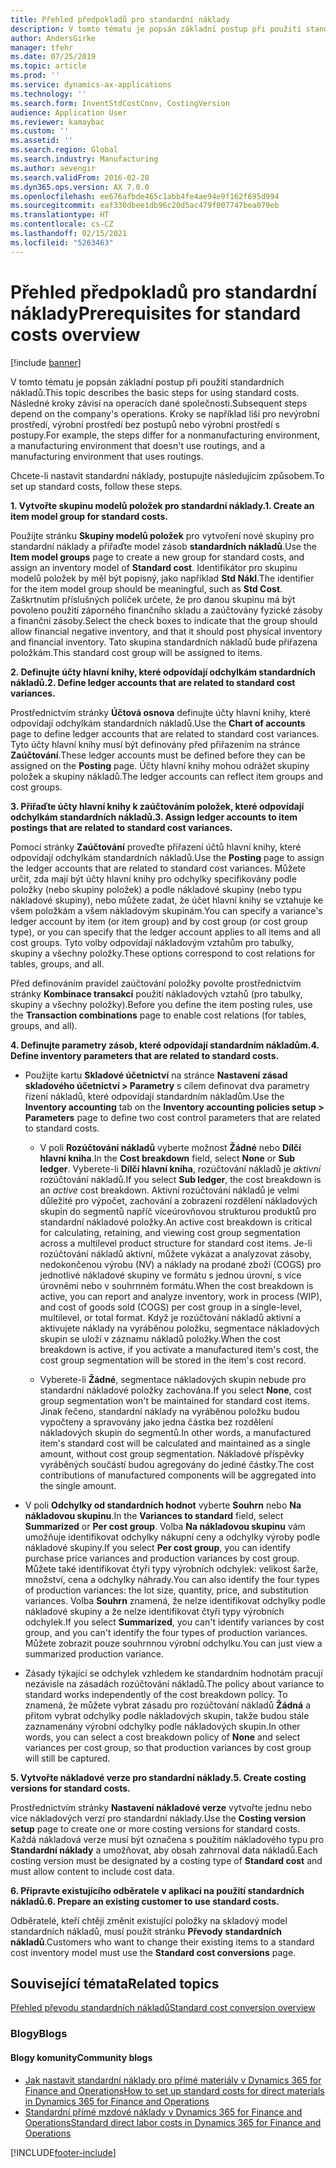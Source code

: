 ```yaml
---
title: Přehled předpokladů pro standardní náklady
description: V tomto tématu je popsán základní postup při použití standardních nákladů.
author: AndersGirke
manager: tfehr
ms.date: 07/25/2019
ms.topic: article
ms.prod: ''
ms.service: dynamics-ax-applications
ms.technology: ''
ms.search.form: InventStdCostConv, CostingVersion
audience: Application User
ms.reviewer: kamaybac
ms.custom: ''
ms.assetid: ''
ms.search.region: Global
ms.search.industry: Manufacturing
ms.author: aevengir
ms.search.validFrom: 2016-02-28
ms.dyn365.ops.version: AX 7.0.0
ms.openlocfilehash: ee676afbde465c1abb4fe4ae94e9f162f695d994
ms.sourcegitcommit: eaf330dbee1db96c20d5ac479f007747bea079eb
ms.translationtype: HT
ms.contentlocale: cs-CZ
ms.lasthandoff: 02/15/2021
ms.locfileid: "5263463"
---
```

# <a name="prerequisites-for-standard-costs-overview"></a><span data-ttu-id="6f82f-103">Přehled předpokladů pro standardní náklady</span><span class="sxs-lookup"><span data-stu-id="6f82f-103">Prerequisites for standard costs overview</span></span>

[!include [banner](../includes/banner.md)]

<span data-ttu-id="6f82f-104">V tomto tématu je popsán základní postup při použití standardních nákladů.</span><span class="sxs-lookup"><span data-stu-id="6f82f-104">This topic describes the basic steps for using standard costs.</span></span> <span data-ttu-id="6f82f-105">Následné kroky závisí na operacích dané společnosti.</span><span class="sxs-lookup"><span data-stu-id="6f82f-105">Subsequent steps depend on the company's operations.</span></span> <span data-ttu-id="6f82f-106">Kroky se například liší pro nevýrobní prostředí, výrobní prostředí bez postupů nebo výrobní prostředí s postupy.</span><span class="sxs-lookup"><span data-stu-id="6f82f-106">For example, the steps differ for a nonmanufacturing environment, a manufacturing environment that doesn't use routings, and a manufacturing environment that uses routings.</span></span> 

<span data-ttu-id="6f82f-107">Chcete-li nastavit standardní náklady, postupujte následujícím způsobem.</span><span class="sxs-lookup"><span data-stu-id="6f82f-107">To set up standard costs, follow these steps.</span></span>

<span data-ttu-id="6f82f-108">**1. Vytvořte skupinu modelů položek pro standardní náklady.**</span><span class="sxs-lookup"><span data-stu-id="6f82f-108">**1. Create an item model group for standard costs.**</span></span>

<span data-ttu-id="6f82f-109">Použijte stránku **Skupiny modelů položek** pro vytvoření nové skupiny pro standardní náklady a přiřaďte model zásob **standardních nákladů**.</span><span class="sxs-lookup"><span data-stu-id="6f82f-109">Use the **Item model groups** page to create a new group for standard costs, and assign an inventory model of **Standard cost**.</span></span> <span data-ttu-id="6f82f-110">Identifikátor pro skupinu modelů položek by měl být popisný, jako například **Std Nákl**.</span><span class="sxs-lookup"><span data-stu-id="6f82f-110">The identifier for the item model group should be meaningful, such as **Std Cost**.</span></span> <span data-ttu-id="6f82f-111">Zaškrtnutím příslušných políček určete, že pro danou skupinu má být povoleno použití záporného finančního skladu a zaúčtovány fyzické zásoby a finanční zásoby.</span><span class="sxs-lookup"><span data-stu-id="6f82f-111">Select the check boxes to indicate that the group should allow financial negative inventory, and that it should post physical inventory and financial inventory.</span></span> <span data-ttu-id="6f82f-112">Tato skupina standardních nákladů bude přiřazena položkám.</span><span class="sxs-lookup"><span data-stu-id="6f82f-112">This standard cost group will be assigned to items.</span></span>

<span data-ttu-id="6f82f-113">**2. Definujte účty hlavní knihy, které odpovídají odchylkám standardních nákladů.**</span><span class="sxs-lookup"><span data-stu-id="6f82f-113">**2. Define ledger accounts that are related to standard cost variances.**</span></span> 

<span data-ttu-id="6f82f-114">Prostřednictvím stránky **Účtová osnova** definujte účty hlavní knihy, které odpovídají odchylkám standardních nákladů.</span><span class="sxs-lookup"><span data-stu-id="6f82f-114">Use the **Chart of accounts** page to define ledger accounts that are related to standard cost variances.</span></span> <span data-ttu-id="6f82f-115">Tyto účty hlavní knihy musí být definovány před přiřazením na stránce **Zaúčtování**.</span><span class="sxs-lookup"><span data-stu-id="6f82f-115">These ledger accounts must be defined before they can be assigned on the **Posting** page.</span></span> <span data-ttu-id="6f82f-116">Účty hlavní knihy mohou odrážet skupiny položek a skupiny nákladů.</span><span class="sxs-lookup"><span data-stu-id="6f82f-116">The ledger accounts can reflect item groups and cost groups.</span></span>

<span data-ttu-id="6f82f-117">**3. Přiřaďte účty hlavní knihy k zaúčtováním položek, které odpovídají odchylkám standardních nákladů.**</span><span class="sxs-lookup"><span data-stu-id="6f82f-117">**3. Assign ledger accounts to item postings that are related to standard cost variances.**</span></span> 

<span data-ttu-id="6f82f-118">Pomocí stránky **Zaúčtování** proveďte přiřazení účtů hlavní knihy, které odpovídají odchylkám standardních nákladů.</span><span class="sxs-lookup"><span data-stu-id="6f82f-118">Use the **Posting** page to assign the ledger accounts that are related to standard cost variances.</span></span> <span data-ttu-id="6f82f-119">Můžete určit, zda mají být účty hlavní knihy pro odchylky specifikovány podle položky (nebo skupiny položek) a podle nákladové skupiny (nebo typu nákladové skupiny), nebo můžete zadat, že účet hlavní knihy se vztahuje ke všem položkám a všem nákladovým skupinám.</span><span class="sxs-lookup"><span data-stu-id="6f82f-119">You can specify a variance's ledger account by item (or item group) and by cost group (or cost group type), or you can specify that the ledger account applies to all items and all cost groups.</span></span> <span data-ttu-id="6f82f-120">Tyto volby odpovídají nákladovým vztahům pro tabulky, skupiny a všechny položky.</span><span class="sxs-lookup"><span data-stu-id="6f82f-120">These options correspond to cost relations for tables, groups, and all.</span></span> 

<span data-ttu-id="6f82f-121">Před definováním pravidel zaúčtování položky povolte prostřednictvím stránky **Kombinace transakcí** použití nákladových vztahů (pro tabulky, skupiny a všechny položky).</span><span class="sxs-lookup"><span data-stu-id="6f82f-121">Before you define the item posting rules, use the **Transaction combinations** page to enable cost relations (for tables, groups, and all).</span></span>

<span data-ttu-id="6f82f-122">**4. Definujte parametry zásob, které odpovídají standardním nákladům.**</span><span class="sxs-lookup"><span data-stu-id="6f82f-122">**4. Define inventory parameters that are related to standard costs.**</span></span> 

-  <span data-ttu-id="6f82f-123">Použijte kartu **Skladové účetnictví** na stránce **Nastavení zásad skladového účetnictví > Parametry** s cílem definovat dva parametry řízení nákladů, které odpovídají standardním nákladům.</span><span class="sxs-lookup"><span data-stu-id="6f82f-123">Use the **Inventory accounting** tab on the **Inventory accounting policies setup > Parameters** page to define two cost control parameters that are related to standard costs.</span></span>

    -  <span data-ttu-id="6f82f-124">V poli **Rozúčtování nákladů** vyberte možnost **Žádné** nebo **Dílčí hlavní kniha**.</span><span class="sxs-lookup"><span data-stu-id="6f82f-124">In the **Cost breakdown** field, select **None** or **Sub ledger**.</span></span> <span data-ttu-id="6f82f-125">Vyberete-li **Dílčí hlavní kniha**, rozúčtování nákladů je *aktivní* rozúčtování nákladů.</span><span class="sxs-lookup"><span data-stu-id="6f82f-125">If you select **Sub ledger**, the cost breakdown is an *active* cost breakdown.</span></span> <span data-ttu-id="6f82f-126">Aktivní rozúčtování nákladů je velmi důležité pro výpočet, zachování a zobrazení rozdělení nákladových skupin do segmentů napříč víceúrovňovou strukturou produktů pro standardní nákladové položky.</span><span class="sxs-lookup"><span data-stu-id="6f82f-126">An active cost breakdown is critical for calculating, retaining, and viewing cost group segmentation across a multilevel product structure for standard cost items.</span></span> <span data-ttu-id="6f82f-127">Je-li rozúčtování nákladů aktivní, můžete vykázat a analyzovat zásoby, nedokončenou výrobu (NV) a náklady na prodané zboží (COGS) pro jednotlivé nákladové skupiny ve formátu s jednou úrovní, s více úrovněmi nebo v souhrnném formátu.</span><span class="sxs-lookup"><span data-stu-id="6f82f-127">When the cost breakdown is active, you can report and analyze inventory, work in process (WIP), and cost of goods sold (COGS) per cost group in a single-level, multilevel, or total format.</span></span> <span data-ttu-id="6f82f-128">Když je rozúčtování nákladů aktivní a aktivujete náklady na vyráběnou položku, segmentace nákladových skupin se uloží v záznamu nákladů položky.</span><span class="sxs-lookup"><span data-stu-id="6f82f-128">When the cost breakdown is active, if you activate a manufactured item's cost, the cost group segmentation will be stored in the item's cost record.</span></span> 

    -  <span data-ttu-id="6f82f-129">Vyberete-li **Žádné**, segmentace nákladových skupin nebude pro standardní nákladové položky zachována.</span><span class="sxs-lookup"><span data-stu-id="6f82f-129">If you select **None**, cost group segmentation won't be maintained for standard cost items.</span></span> <span data-ttu-id="6f82f-130">Jinak řečeno, standardní náklady na vyráběnou položku budou vypočteny a spravovány jako jedna částka bez rozdělení nákladových skupin do segmentů.</span><span class="sxs-lookup"><span data-stu-id="6f82f-130">In other words, a manufactured item's standard cost will be calculated and maintained as a single amount, without cost group segmentation.</span></span> <span data-ttu-id="6f82f-131">Nákladové příspěvky vyráběných součástí budou agregovány do jediné částky.</span><span class="sxs-lookup"><span data-stu-id="6f82f-131">The cost contributions of manufactured components will be aggregated into the single amount.</span></span>

-  <span data-ttu-id="6f82f-132">V poli **Odchylky od standardních hodnot** vyberte **Souhrn** nebo **Na nákladovou skupinu**.</span><span class="sxs-lookup"><span data-stu-id="6f82f-132">In the **Variances to standard** field, select **Summarized** or **Per cost group**.</span></span> <span data-ttu-id="6f82f-133">Volba **Na nákladovou skupinu** vám umožňuje identifikovat odchylky nákupní ceny a odchylky výroby podle nákladové skupiny.</span><span class="sxs-lookup"><span data-stu-id="6f82f-133">If you select **Per cost group**, you can identify purchase price variances and production variances by cost group.</span></span> <span data-ttu-id="6f82f-134">Můžete také identifikovat čtyři typy výrobních odchylek: velikost šarže, množství, cena a odchylky náhrady.</span><span class="sxs-lookup"><span data-stu-id="6f82f-134">You can also identify the four types of production variances: the lot size, quantity, price, and substitution variances.</span></span> <span data-ttu-id="6f82f-135">Volba **Souhrn** znamená, že nelze identifikovat odchylky podle nákladové skupiny a že nelze identifikovat čtyři typy výrobních odchylek.</span><span class="sxs-lookup"><span data-stu-id="6f82f-135">If you select **Summarized**, you can't identify variances by cost group, and you can't identify the four types of production variances.</span></span> <span data-ttu-id="6f82f-136">Můžete zobrazit pouze souhrnnou výrobní odchylku.</span><span class="sxs-lookup"><span data-stu-id="6f82f-136">You can just view a summarized production variance.</span></span>

-  <span data-ttu-id="6f82f-137">Zásady týkající se odchylek vzhledem ke standardním hodnotám pracují nezávisle na zásadách rozúčtování nákladů.</span><span class="sxs-lookup"><span data-stu-id="6f82f-137">The policy about variance to standard works independently of the cost breakdown policy.</span></span> <span data-ttu-id="6f82f-138">To znamená, že můžete vybrat zásadu pro rozúčtování nákladů **Žádná** a přitom vybrat odchylky podle nákladových skupin, takže budou stále zaznamenány výrobní odchylky podle nákladových skupin.</span><span class="sxs-lookup"><span data-stu-id="6f82f-138">In other words, you can select a cost breakdown policy of **None** and select variances per cost group, so that production variances by cost group will still be captured.</span></span>

<span data-ttu-id="6f82f-139">**5. Vytvořte nákladové verze pro standardní náklady.**</span><span class="sxs-lookup"><span data-stu-id="6f82f-139">**5. Create costing versions for standard costs.**</span></span> 

<span data-ttu-id="6f82f-140">Prostřednictvím stránky **Nastavení nákladové verze** vytvořte jednu nebo více nákladových verzí pro standardní náklady.</span><span class="sxs-lookup"><span data-stu-id="6f82f-140">Use the **Costing version setup** page to create one or more costing versions for standard costs.</span></span> <span data-ttu-id="6f82f-141">Každá nákladová verze musí být označena s použitím nákladového typu pro **Standardní náklady** a umožňovat, aby obsah zahrnoval data nákladů.</span><span class="sxs-lookup"><span data-stu-id="6f82f-141">Each costing version must be designated by a costing type of **Standard cost** and must allow content to include cost data.</span></span>

<span data-ttu-id="6f82f-142">**6. Připravte existujícího odběratele v aplikaci na použití standardních nákladů.**</span><span class="sxs-lookup"><span data-stu-id="6f82f-142">**6. Prepare an existing customer to use standard costs.**</span></span> 

<span data-ttu-id="6f82f-143">Odběratelé, kteří chtějí změnit existující položky na skladový model standardních nákladů, musí použít stránku **Převody standardních nákladů**.</span><span class="sxs-lookup"><span data-stu-id="6f82f-143">Customers who want to change their existing items to a standard cost inventory model must use the **Standard cost conversions** page.</span></span>


<a name="related-topics"></a><span data-ttu-id="6f82f-144">Související témata</span><span class="sxs-lookup"><span data-stu-id="6f82f-144">Related topics</span></span>
--------

[<span data-ttu-id="6f82f-145">Přehled převodu standardních nákladů</span><span class="sxs-lookup"><span data-stu-id="6f82f-145">Standard cost conversion overview</span></span>](standard-cost-conversion-overview.md)

### <a name="blogs"></a><span data-ttu-id="6f82f-146">Blogy</span><span class="sxs-lookup"><span data-stu-id="6f82f-146">Blogs</span></span>

#### <a name="community-blogs"></a><span data-ttu-id="6f82f-147">Blogy komunity</span><span class="sxs-lookup"><span data-stu-id="6f82f-147">Community blogs</span></span>

- [<span data-ttu-id="6f82f-148">Jak nastavit standardní náklady pro přímé materiály v Dynamics 365 for Finance and Operations</span><span class="sxs-lookup"><span data-stu-id="6f82f-148">How to set up standard costs for direct materials in Dynamics 365 for Finance and Operations</span></span>](https://financefunction.tech/2018/06/07/how-to-set-up-standard-costs-for-direct-materials-in-dynamics-365-for-finance-and-operations)
- [<span data-ttu-id="6f82f-149">Standardní přímé mzdové náklady v Dynamics 365 for Finance and Operations</span><span class="sxs-lookup"><span data-stu-id="6f82f-149">Standard direct labor costs in Dynamics 365 for Finance and Operations</span></span>](https://financefunction.tech/2018/07/16/standard-direct-labor-cost-in-dynamics-365-for-finance-and-operations)


[!INCLUDE[footer-include](../../includes/footer-banner.md)]